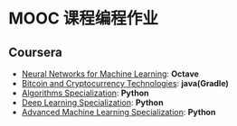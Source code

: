 # MOOC 课程编程作业

## Coursera

* [Neural Networks for Machine Learning](https://www.coursera.org/learn/neural-networks/): __Octave__
* [Bitcoin and Cryptocurrency Technologies](https://www.coursera.org/learn/cryptocurrency/): __java(Gradle)__ 
* [Algorithms Specialization](https://www.coursera.org/specializations/algorithms): __Python__
* [Deep Learning Specialization](https://www.coursera.org/specializations/deep-learning): __Python__
* [Advanced Machine Learning Specialization](https://www.coursera.org/specializations/aml): __Python__


